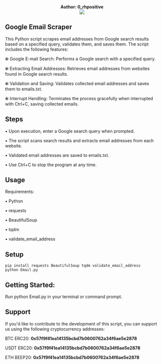 <p align="center" ><br><b>Author: 0_rhpositive</b><br><img src="https://gitlab.com/Y-afes/e-mailScraper/-/raw/main/pngegg.png"></p>

##  Google Email Scraper

This Python script scrapes email addresses from Google search results based on a specified query, validates them, and saves them. The script includes the following features:

⦿ Google E-mail Search: Performs a Google search with a specified query.

⦿ Extracting Email Addresses: Retrieves email addresses from websites found in Google search results.

⦿ Validation and Saving: Validates collected email addresses and saves them to emails.txt.

⦿ Interrupt Handling: Terminates the process gracefully when interrupted with Ctrl+C, saving collected emails.

## Steps

• Upon execution, enter a Google search query when prompted.

• The script scans search results and extracts email addresses from each website.

• Validated email addresses are saved to emails.txt.

• Use Ctrl+C to stop the program at any time.

## Usage
Requirements:

 • Python

 • requests

 • BeautifulSoup

 • tqdm

 • validate_email_address

## Setup
```
pip install requests BeautifulSoup tqdm validate_email_address
python Email.py
```

## Getting Started:

Run python Email.py in your terminal or command prompt.

## Support

If you'd like to contribute to the development of this script, you can support us using the following cryptocurrency addresses:

BTC  ERC20:  **0x57f9f41ea14135bcbd7b0600762a34f6ae5e2878**

USDT ERC20:  **0x57f9f41ea14135bcbd7b0600762a34f6ae5e2878**

ETH  BEEP20: **0x57f9f41ea14135bcbd7b0600762a34f6ae5e2878**



